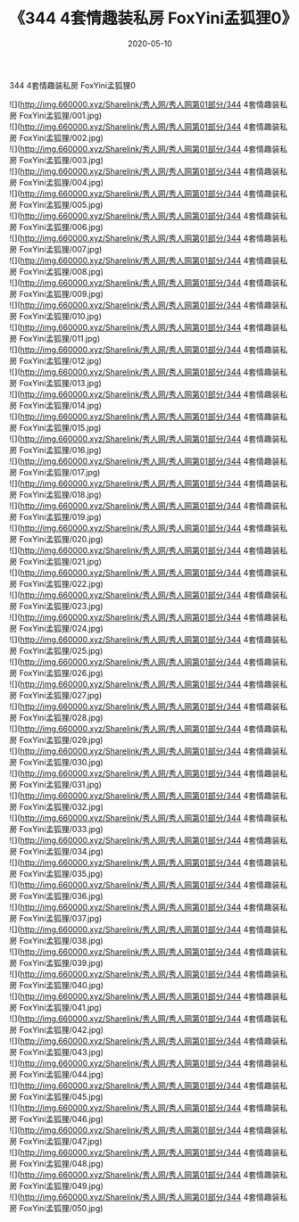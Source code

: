 ﻿---
layout: post
title:  《344 4套情趣装私房 FoxYini孟狐狸0》
date:   2020-05-10
img: http://img.660000.xyz/Sharelink/秀人网/秀人网第01部分/344 4套情趣装私房 FoxYini孟狐狸0/000.jpg
categories: [美女, 清纯, 唯美]
---

344 4套情趣装私房 FoxYini孟狐狸0

  ![](http://img.660000.xyz/Sharelink/秀人网/秀人网第01部分/344 4套情趣装私房 FoxYini孟狐狸/001.jpg) <br> ![](http://img.660000.xyz/Sharelink/秀人网/秀人网第01部分/344 4套情趣装私房 FoxYini孟狐狸/002.jpg) <br> ![](http://img.660000.xyz/Sharelink/秀人网/秀人网第01部分/344 4套情趣装私房 FoxYini孟狐狸/003.jpg) <br> ![](http://img.660000.xyz/Sharelink/秀人网/秀人网第01部分/344 4套情趣装私房 FoxYini孟狐狸/004.jpg) <br> ![](http://img.660000.xyz/Sharelink/秀人网/秀人网第01部分/344 4套情趣装私房 FoxYini孟狐狸/005.jpg) <br> ![](http://img.660000.xyz/Sharelink/秀人网/秀人网第01部分/344 4套情趣装私房 FoxYini孟狐狸/006.jpg) <br> ![](http://img.660000.xyz/Sharelink/秀人网/秀人网第01部分/344 4套情趣装私房 FoxYini孟狐狸/007.jpg) <br> ![](http://img.660000.xyz/Sharelink/秀人网/秀人网第01部分/344 4套情趣装私房 FoxYini孟狐狸/008.jpg) <br> ![](http://img.660000.xyz/Sharelink/秀人网/秀人网第01部分/344 4套情趣装私房 FoxYini孟狐狸/009.jpg) <br> ![](http://img.660000.xyz/Sharelink/秀人网/秀人网第01部分/344 4套情趣装私房 FoxYini孟狐狸/010.jpg) <br> ![](http://img.660000.xyz/Sharelink/秀人网/秀人网第01部分/344 4套情趣装私房 FoxYini孟狐狸/011.jpg) <br> ![](http://img.660000.xyz/Sharelink/秀人网/秀人网第01部分/344 4套情趣装私房 FoxYini孟狐狸/012.jpg) <br> ![](http://img.660000.xyz/Sharelink/秀人网/秀人网第01部分/344 4套情趣装私房 FoxYini孟狐狸/013.jpg) <br> ![](http://img.660000.xyz/Sharelink/秀人网/秀人网第01部分/344 4套情趣装私房 FoxYini孟狐狸/014.jpg) <br> ![](http://img.660000.xyz/Sharelink/秀人网/秀人网第01部分/344 4套情趣装私房 FoxYini孟狐狸/015.jpg) <br> ![](http://img.660000.xyz/Sharelink/秀人网/秀人网第01部分/344 4套情趣装私房 FoxYini孟狐狸/016.jpg) <br> ![](http://img.660000.xyz/Sharelink/秀人网/秀人网第01部分/344 4套情趣装私房 FoxYini孟狐狸/017.jpg) <br> ![](http://img.660000.xyz/Sharelink/秀人网/秀人网第01部分/344 4套情趣装私房 FoxYini孟狐狸/018.jpg) <br> ![](http://img.660000.xyz/Sharelink/秀人网/秀人网第01部分/344 4套情趣装私房 FoxYini孟狐狸/019.jpg) <br> ![](http://img.660000.xyz/Sharelink/秀人网/秀人网第01部分/344 4套情趣装私房 FoxYini孟狐狸/020.jpg) <br> ![](http://img.660000.xyz/Sharelink/秀人网/秀人网第01部分/344 4套情趣装私房 FoxYini孟狐狸/021.jpg) <br> ![](http://img.660000.xyz/Sharelink/秀人网/秀人网第01部分/344 4套情趣装私房 FoxYini孟狐狸/022.jpg) <br> ![](http://img.660000.xyz/Sharelink/秀人网/秀人网第01部分/344 4套情趣装私房 FoxYini孟狐狸/023.jpg) <br> ![](http://img.660000.xyz/Sharelink/秀人网/秀人网第01部分/344 4套情趣装私房 FoxYini孟狐狸/024.jpg) <br> ![](http://img.660000.xyz/Sharelink/秀人网/秀人网第01部分/344 4套情趣装私房 FoxYini孟狐狸/025.jpg) <br> ![](http://img.660000.xyz/Sharelink/秀人网/秀人网第01部分/344 4套情趣装私房 FoxYini孟狐狸/026.jpg) <br> ![](http://img.660000.xyz/Sharelink/秀人网/秀人网第01部分/344 4套情趣装私房 FoxYini孟狐狸/027.jpg) <br> ![](http://img.660000.xyz/Sharelink/秀人网/秀人网第01部分/344 4套情趣装私房 FoxYini孟狐狸/028.jpg) <br> ![](http://img.660000.xyz/Sharelink/秀人网/秀人网第01部分/344 4套情趣装私房 FoxYini孟狐狸/029.jpg) <br> ![](http://img.660000.xyz/Sharelink/秀人网/秀人网第01部分/344 4套情趣装私房 FoxYini孟狐狸/030.jpg) <br> ![](http://img.660000.xyz/Sharelink/秀人网/秀人网第01部分/344 4套情趣装私房 FoxYini孟狐狸/031.jpg) <br> ![](http://img.660000.xyz/Sharelink/秀人网/秀人网第01部分/344 4套情趣装私房 FoxYini孟狐狸/032.jpg) <br> ![](http://img.660000.xyz/Sharelink/秀人网/秀人网第01部分/344 4套情趣装私房 FoxYini孟狐狸/033.jpg) <br> ![](http://img.660000.xyz/Sharelink/秀人网/秀人网第01部分/344 4套情趣装私房 FoxYini孟狐狸/034.jpg) <br> ![](http://img.660000.xyz/Sharelink/秀人网/秀人网第01部分/344 4套情趣装私房 FoxYini孟狐狸/035.jpg) <br> ![](http://img.660000.xyz/Sharelink/秀人网/秀人网第01部分/344 4套情趣装私房 FoxYini孟狐狸/036.jpg) <br> ![](http://img.660000.xyz/Sharelink/秀人网/秀人网第01部分/344 4套情趣装私房 FoxYini孟狐狸/037.jpg) <br> ![](http://img.660000.xyz/Sharelink/秀人网/秀人网第01部分/344 4套情趣装私房 FoxYini孟狐狸/038.jpg) <br> ![](http://img.660000.xyz/Sharelink/秀人网/秀人网第01部分/344 4套情趣装私房 FoxYini孟狐狸/039.jpg) <br> ![](http://img.660000.xyz/Sharelink/秀人网/秀人网第01部分/344 4套情趣装私房 FoxYini孟狐狸/040.jpg) <br> ![](http://img.660000.xyz/Sharelink/秀人网/秀人网第01部分/344 4套情趣装私房 FoxYini孟狐狸/041.jpg) <br> ![](http://img.660000.xyz/Sharelink/秀人网/秀人网第01部分/344 4套情趣装私房 FoxYini孟狐狸/042.jpg) <br> ![](http://img.660000.xyz/Sharelink/秀人网/秀人网第01部分/344 4套情趣装私房 FoxYini孟狐狸/043.jpg) <br> ![](http://img.660000.xyz/Sharelink/秀人网/秀人网第01部分/344 4套情趣装私房 FoxYini孟狐狸/044.jpg) <br> ![](http://img.660000.xyz/Sharelink/秀人网/秀人网第01部分/344 4套情趣装私房 FoxYini孟狐狸/045.jpg) <br> ![](http://img.660000.xyz/Sharelink/秀人网/秀人网第01部分/344 4套情趣装私房 FoxYini孟狐狸/046.jpg) <br> ![](http://img.660000.xyz/Sharelink/秀人网/秀人网第01部分/344 4套情趣装私房 FoxYini孟狐狸/047.jpg) <br> ![](http://img.660000.xyz/Sharelink/秀人网/秀人网第01部分/344 4套情趣装私房 FoxYini孟狐狸/048.jpg) <br> ![](http://img.660000.xyz/Sharelink/秀人网/秀人网第01部分/344 4套情趣装私房 FoxYini孟狐狸/049.jpg) <br> ![](http://img.660000.xyz/Sharelink/秀人网/秀人网第01部分/344 4套情趣装私房 FoxYini孟狐狸/050.jpg) <br>